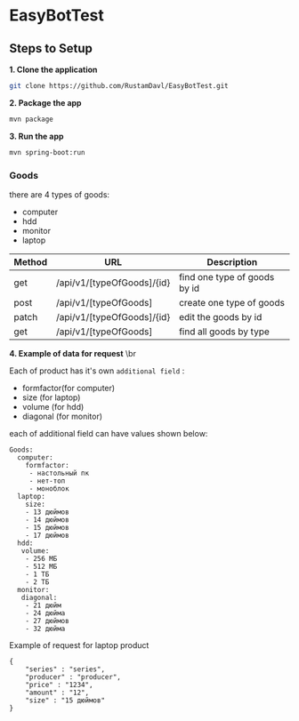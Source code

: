 # EasyBotTest


## Steps to Setup

**1. Clone the application**

```bash
git clone https://github.com/RustamDavl/EasyBotTest.git
```

**2. Package the app**

```bash
mvn package
```
**3. Run the app**

```bash
mvn spring-boot:run
```


### Goods
there are 4 types of goods:
- computer
- hdd
- monitor
- laptop

| Method | URL                   | Description                  |
|--------|-----------------------|------------------------------|
| get    | /api/v1/[typeOfGoods]/{id} | find one type of goods by id |
| post   | /api/v1/[typeOfGoods] | create one type of goods     |
| patch  | /api/v1/[typeOfGoods]/{id} | edit the goods by id         |
| get    | /api/v1/[typeOfGoods] | find all goods by type       |





**4. Example of data for request** \br

Each of product has it's own `additional field` :
- formfactor(for computer)
- size (for laptop)
- volume (for hdd)
- diagonal (for monitor)

each of additional field can have values shown below:
```
Goods:
  computer:
    formfactor: 
     - настольный пк
     - нет-топ
     - моноблок
  laptop:
    size:
    - 13 дюймов
    - 14 дюймов
    - 15 дюймов
    - 17 дюймов  
  hdd:
   volume:
    - 256 МБ
    - 512 МБ
    - 1 ТБ
    - 2 ТБ
  monitor:
   diagonal:
    - 21 дюйм
    - 24 дюймa
    - 27 дюймов
    - 32 дюйма
```
Example of request for laptop product
```
{
    "series" : "series",
    "producer" : "producer",
    "price" : "1234",
    "amount" : "12",
    "size" : "15 дюймов"
}
```